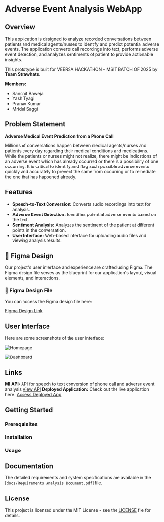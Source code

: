 # Adverse Event Analysis WebApp

## Overview

This application is designed to analyze recorded conversations between patients and medical agents/nurses to identify and predict potential adverse events. The application converts call recordings into text, performs adverse event detection, and analyzes sentiments of patient to provide actionable insights.

This prototype is built for VEERSA HACKATHON – MSIT BATCH OF 2025 by **Team Strawhats**.

**Members:**

- Sanchit Baweja
- Yash Tyagi
- Pranav Kumar
- Mridul Saggi

## Problem Statement

**Adverse Medical Event Prediction from a Phone Call**

Millions of conversations happen between medical agents/nurses and patients every day regarding their medical conditions and medications. While the patients or nurses might not realize, there might be indications of an adverse event which has already occurred or there is a possibility of one occurring. It is critical to identify and flag such possible adverse events quickly and accurately to prevent the same from occurring or to remediate the one that has happened already.

## Features

- **Speech-to-Text Conversion:** Converts audio recordings into text for analysis.
- **Adverse Event Detection:** Identifies potential adverse events based on the text.
- **Sentiment Analysis:** Analyzes the sentiment of the patient at different points in the conversation.
- **User Interface:** Web-based interface for uploading audio files and viewing analysis results.

 ## 🎨 Figma Design

Our project's user interface and experience are crafted using Figma. The Figma design file serves as the blueprint for our application's layout, visual elements, and interactions.

### 📁 Figma Design File

You can access the Figma design file here:

[Figma Design Link](https://www.figma.com/design/5hCEObASv7akoJSJ3dwXJD/Veersa---Sentinal?node-id=0-1&t=f37xa9kz7Ek5m9K0-1)

## User Interface

Here are some screenshots of the user interface:

![Homepage](assets/2c277fbb-44ac-47ad-8d4f-2ee5da28dd6d.jpg.jpg)

![Dashboard](2d9f8aec-e713-4af4-802f-cedae0994838.jpg)



## Links

**Ml API:** API for speech to text conversion of phone call and adverse event analysis [View API](https://veersa-hack.onrender.com/transcribe)
**Deployed Application:** Check out the live application here. [Access Deployed App]()


## Getting Started

### Prerequisites



### Installation

### Usage
## Documentation

The detailed requirements and system specifications are available in the [`docs/Requirements Analysis Document.pdf`] file.

## License

This project is licensed under the MIT License - see the [LICENSE](LICENSE) file for details.


